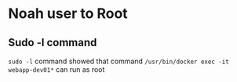 # Noah user to Root
## Sudo -l command 
`sudo -l` command showed that command `/usr/bin/docker exec -it webapp-dev01*`  can run as root

